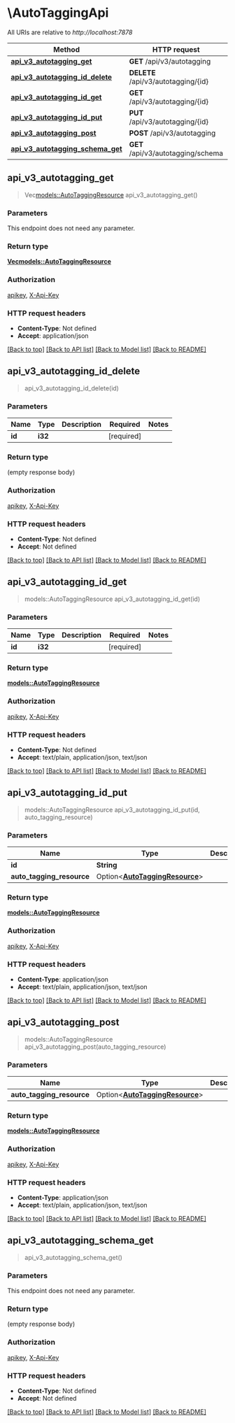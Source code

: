 # \AutoTaggingApi

All URIs are relative to *http://localhost:7878*

Method | HTTP request | Description
------------- | ------------- | -------------
[**api_v3_autotagging_get**](AutoTaggingApi.md#api_v3_autotagging_get) | **GET** /api/v3/autotagging | 
[**api_v3_autotagging_id_delete**](AutoTaggingApi.md#api_v3_autotagging_id_delete) | **DELETE** /api/v3/autotagging/{id} | 
[**api_v3_autotagging_id_get**](AutoTaggingApi.md#api_v3_autotagging_id_get) | **GET** /api/v3/autotagging/{id} | 
[**api_v3_autotagging_id_put**](AutoTaggingApi.md#api_v3_autotagging_id_put) | **PUT** /api/v3/autotagging/{id} | 
[**api_v3_autotagging_post**](AutoTaggingApi.md#api_v3_autotagging_post) | **POST** /api/v3/autotagging | 
[**api_v3_autotagging_schema_get**](AutoTaggingApi.md#api_v3_autotagging_schema_get) | **GET** /api/v3/autotagging/schema | 



## api_v3_autotagging_get

> Vec<models::AutoTaggingResource> api_v3_autotagging_get()


### Parameters

This endpoint does not need any parameter.

### Return type

[**Vec<models::AutoTaggingResource>**](AutoTaggingResource.md)

### Authorization

[apikey](../README.md#apikey), [X-Api-Key](../README.md#X-Api-Key)

### HTTP request headers

- **Content-Type**: Not defined
- **Accept**: application/json

[[Back to top]](#) [[Back to API list]](../README.md#documentation-for-api-endpoints) [[Back to Model list]](../README.md#documentation-for-models) [[Back to README]](../README.md)


## api_v3_autotagging_id_delete

> api_v3_autotagging_id_delete(id)


### Parameters


Name | Type | Description  | Required | Notes
------------- | ------------- | ------------- | ------------- | -------------
**id** | **i32** |  | [required] |

### Return type

 (empty response body)

### Authorization

[apikey](../README.md#apikey), [X-Api-Key](../README.md#X-Api-Key)

### HTTP request headers

- **Content-Type**: Not defined
- **Accept**: Not defined

[[Back to top]](#) [[Back to API list]](../README.md#documentation-for-api-endpoints) [[Back to Model list]](../README.md#documentation-for-models) [[Back to README]](../README.md)


## api_v3_autotagging_id_get

> models::AutoTaggingResource api_v3_autotagging_id_get(id)


### Parameters


Name | Type | Description  | Required | Notes
------------- | ------------- | ------------- | ------------- | -------------
**id** | **i32** |  | [required] |

### Return type

[**models::AutoTaggingResource**](AutoTaggingResource.md)

### Authorization

[apikey](../README.md#apikey), [X-Api-Key](../README.md#X-Api-Key)

### HTTP request headers

- **Content-Type**: Not defined
- **Accept**: text/plain, application/json, text/json

[[Back to top]](#) [[Back to API list]](../README.md#documentation-for-api-endpoints) [[Back to Model list]](../README.md#documentation-for-models) [[Back to README]](../README.md)


## api_v3_autotagging_id_put

> models::AutoTaggingResource api_v3_autotagging_id_put(id, auto_tagging_resource)


### Parameters


Name | Type | Description  | Required | Notes
------------- | ------------- | ------------- | ------------- | -------------
**id** | **String** |  | [required] |
**auto_tagging_resource** | Option<[**AutoTaggingResource**](AutoTaggingResource.md)> |  |  |

### Return type

[**models::AutoTaggingResource**](AutoTaggingResource.md)

### Authorization

[apikey](../README.md#apikey), [X-Api-Key](../README.md#X-Api-Key)

### HTTP request headers

- **Content-Type**: application/json
- **Accept**: text/plain, application/json, text/json

[[Back to top]](#) [[Back to API list]](../README.md#documentation-for-api-endpoints) [[Back to Model list]](../README.md#documentation-for-models) [[Back to README]](../README.md)


## api_v3_autotagging_post

> models::AutoTaggingResource api_v3_autotagging_post(auto_tagging_resource)


### Parameters


Name | Type | Description  | Required | Notes
------------- | ------------- | ------------- | ------------- | -------------
**auto_tagging_resource** | Option<[**AutoTaggingResource**](AutoTaggingResource.md)> |  |  |

### Return type

[**models::AutoTaggingResource**](AutoTaggingResource.md)

### Authorization

[apikey](../README.md#apikey), [X-Api-Key](../README.md#X-Api-Key)

### HTTP request headers

- **Content-Type**: application/json
- **Accept**: text/plain, application/json, text/json

[[Back to top]](#) [[Back to API list]](../README.md#documentation-for-api-endpoints) [[Back to Model list]](../README.md#documentation-for-models) [[Back to README]](../README.md)


## api_v3_autotagging_schema_get

> api_v3_autotagging_schema_get()


### Parameters

This endpoint does not need any parameter.

### Return type

 (empty response body)

### Authorization

[apikey](../README.md#apikey), [X-Api-Key](../README.md#X-Api-Key)

### HTTP request headers

- **Content-Type**: Not defined
- **Accept**: Not defined

[[Back to top]](#) [[Back to API list]](../README.md#documentation-for-api-endpoints) [[Back to Model list]](../README.md#documentation-for-models) [[Back to README]](../README.md)


